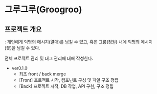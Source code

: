 # 그루그루(Groogroo)  

## 프로젝트 개요  
: 개인에게 익명의 메시지(열매)를 남길 수 있고, 혹은 그룹(정원) 내에 익명의 메시지(꽃)을 남길 수 있다.



전체 프로젝트 관리 및 태그 관리에 대해 작성한다.

- ver0.1.0
  - 최초 front / back merge
  - \[Front\] 프로젝트 시작, 컴포넌트 구성 및 파일 구조 정립
  - \[Back\] 프로젝트 시작, DB 작업, API 구현, 구조 정립